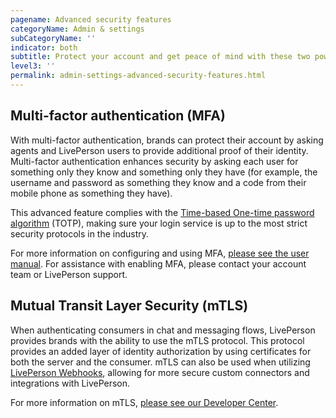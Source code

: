 ```yaml
---
pagename: Advanced security features
categoryName: Admin & settings
subCategoryName: ''
indicator: both
subtitle: Protect your account and get peace of mind with these two powerful security features
level3: ''
permalink: admin-settings-advanced-security-features.html
---
```


## Multi-factor authentication (MFA)

With multi-factor authentication, brands can protect their account by asking agents and LivePerson users to provide additional proof of their identity. Multi-factor authentication enhances security by asking each user for something only they know and something only they have (for example, the username and password as something they know and a code from their mobile phone as something they have).

This advanced feature complies with the [Time-based One-time password algorithm](https://tools.ietf.org/html/rfc6238) (TOTP), making sure your login service is up to the most strict security protocols in the industry.

For more information on configuring and using MFA, [please see the user manual](/security-regulations-login-multi-factor-authentication-user-manual.html). For assistance with enabling MFA, please contact your account team or LivePerson support.

## Mutual Transit Layer Security (mTLS)

When authenticating consumers in chat and messaging flows, LivePerson provides brands with the ability to use the mTLS protocol. This protocol provides an added layer of identity authorization by using certificates for both the server and the consumer. mTLS can also be used when utilizing [LivePerson Webhooks](https://developers.liveperson.com/connector-api-webhooks-overview.html), allowing for more secure custom connectors and integrations with LivePerson.

For more information on mTLS, [please see our Developer Center](https://developers.liveperson.com/mtls-overview.html).
